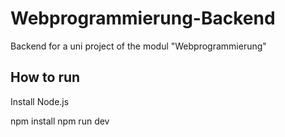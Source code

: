 # Webprogrammierung-Backend
Backend for a uni project of the modul "Webprogrammierung"

## How to run

Install Node.js

npm install
npm run dev
